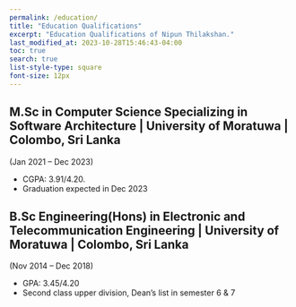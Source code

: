```yaml
---
permalink: /education/
title: "Education Qualifications"
excerpt: "Education Qualifications of Nipun Thilakshan."
last_modified_at: 2023-10-28T15:46:43-04:00
toc: true
search: true
list-style-type: square
font-size: 12px
---
```


## M.Sc in Computer Science Specializing in Software Architecture | University of Moratuwa | Colombo, Sri Lanka
(Jan 2021 – Dec 2023)

- CGPA: 3.91/4.20.
- Graduation expected in Dec 2023

## B.Sc Engineering(Hons) in Electronic and Telecommunication Engineering | University of Moratuwa | Colombo, Sri Lanka
(Nov 2014 – Dec 2018)

- GPA: 3.45/4.20
- Second class upper division, Dean’s list in semester 6 & 7